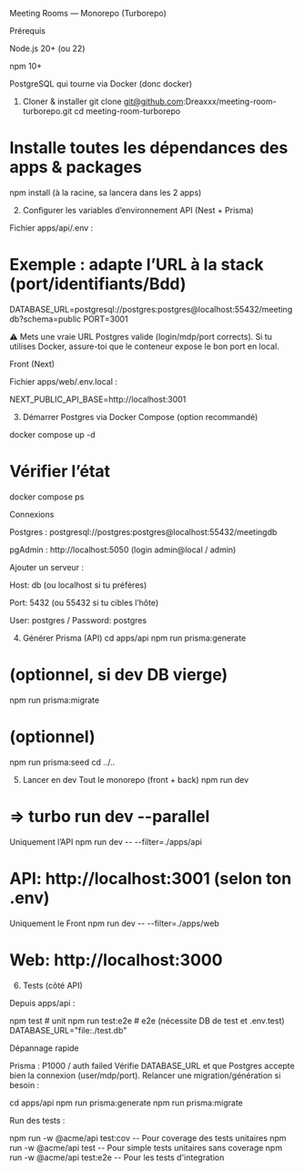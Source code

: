 Meeting Rooms — Monorepo (Turborepo)

Prérequis

Node.js 20+ (ou 22)

npm 10+

PostgreSQL qui tourne via Docker (donc docker)

1) Cloner & installer
git clone git@github.com:Dreaxxx/meeting-room-turborepo.git
cd meeting-room-turborepo

# Installe toutes les dépendances des apps & packages
npm install (à la racine, sa lancera dans les 2 apps)

2) Configurer les variables d’environnement
API (Nest + Prisma)

Fichier apps/api/.env :

# Exemple : adapte l’URL à la stack (port/identifiants/Bdd)
DATABASE_URL=postgresql://postgres:postgres@localhost:55432/meetingdb?schema=public
PORT=3001

⚠️ Mets une vraie URL Postgres valide (login/mdp/port corrects).
Si tu utilises Docker, assure-toi que le conteneur expose le bon port en local.

Front (Next)

Fichier apps/web/.env.local :

NEXT_PUBLIC_API_BASE=http://localhost:3001

3) Démarrer Postgres via Docker Compose (option recommandé)

docker compose up -d
# Vérifier l’état
docker compose ps

Connexions

Postgres : postgresql://postgres:postgres@localhost:55432/meetingdb

pgAdmin : http://localhost:5050
 (login admin@local / admin)

Ajouter un serveur :

Host: db (ou localhost si tu préfères)

Port: 5432 (ou 55432 si tu cibles l’hôte)

User: postgres / Password: postgres

4) Générer Prisma (API)
cd apps/api
npm run prisma:generate
# (optionnel, si dev DB vierge)
npm run prisma:migrate
# (optionnel)
npm run prisma:seed
cd ../..

5) Lancer en dev
Tout le monorepo (front + back)
npm run dev
# => turbo run dev --parallel

Uniquement l’API
npm run dev -- --filter=./apps/api
# API: http://localhost:3001 (selon ton .env)

Uniquement le Front
npm run dev -- --filter=./apps/web
# Web: http://localhost:3000

6) Tests (côté API)

Depuis apps/api :

npm test           # unit
npm run test:e2e   # e2e (nécessite DB de test et .env.test)
DATABASE_URL="file:./test.db"

Dépannage rapide

Prisma : P1000 / auth failed
Vérifie DATABASE_URL et que Postgres accepte bien la connexion (user/mdp/port).
Relancer une migration/génération si besoin :

cd apps/api
npm run prisma:generate
npm run prisma:migrate

Run des tests : 

npm run -w @acme/api test:cov -- Pour coverage des tests unitaires
npm run -w @acme/api test     -- Pour simple tests unitaires sans coverage
npm run -w @acme/api test:e2e -- Pour les tests d'integration